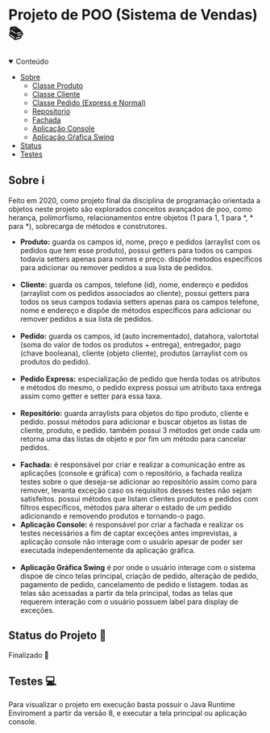 # Projeto de POO (Sistema de Vendas) :books:

<!-- TABLE OF CONTENTS -->
<details open="open">
  <summary>Conteúdo</summary>
  <ul>
    <li>
      <a href="#sobre">Sobre</a>
      <ul>
        <li><a href="#produto">Classe Produto</a></li>
        <li><a href="#cliente">Classe Cliente</a></li>
        <li><a href="#pedido">Classe Pedido (Express e Normal)</a></li>
        <li><a href="#repositorio">Repositorio</a></li>
        <li><a href="#fachada">Fachada</a></li>
        <li><a href="#console">Aplicação Console</a></li>
        <li><a href="#gui">Aplicação Gŕafica Swing</a></li>
      </ul>
    </li>
    <li><a href="#status">Status</a></li>
    <li><a href="#testes">Testes</a></li>
  </ul>
</details>

<a name="sobre"></a>
## Sobre :information_source:
Feito em 2020, como projeto final da disciplina de programação orientada a objetos neste projeto são explorados conceitos
avançados de poo, como herança, polimorfismo, relacionamentos entre objetos (1 para 1, 1 para *, * para *), sobrecarga
de métodos e construtores.

<ul>
  <li>
    <a name="produto"></a>
    <b>Produto:</b> guarda os campos id, nome, preço e pedidos (arraylist com os pedidos que tem esse produto), possui getters
    para todos os campos todavia setters apenas para nomes e preço. dispõe metodos específicos para adicionar ou
    remover pedidos a sua lista de pedidos.
  </li><br/>
  <li>
    <a name="cliente"></a>
    <b>Cliente:</b> guarda os campos, telefone (id), nome, endereço e pedidos (arraylist com os pedidos associados ao cliente),
    possui getters para todos os seus campos todavia setters apenas para os campos telefone, nome e endereço e dispõe de métodos
    específicos para adicionar ou remover pedidos a sua lista de pedidos. 
  </li><br/>
  <li>
    <a name="pedido"></a>
    <b>Pedido:</b> guarda os campos, id (auto incrementado), datahora, valortotal (soma do valor de todos os produtos + entrega),
    entregador, pago (chave booleana), cliente (objeto cliente), produtos (arraylist com os produtos do pedido).
  </li>
  <br/>
  <li>
    <b>Pedido Express:</b> especialização de pedido que herda todas os atributos e métodos do mesmo, o pedido express possui um
    atributo taxa entrega assim como getter e setter para essa taxa. 
  </li><br/>
  <li>
    <a name="repositorio"></a>
    <b>Repositório:</b> guarda arraylists para objetos do tipo produto, cliente e pedido. possui métodos para adicionar e buscar 
    objetos as listas de cliente, produto, e pedido. também possui 3 métodos get onde cada um retorna uma das listas de objeto e 
    por fim um método para cancelar pedidos.
  </li><br/>
  <li>
    <a name="fachada"></a>
    <b>Fachada:</b> é responsável por criar e realizar a comunicação entre as aplicações (console e gráfica) com o repositório,
    a fachada realiza testes sobre o que deseja-se adicionar ao repositório assim como para remover, levanta exceção caso os 
    requisitos desses testes não sejam satisfeitos. possui métodos que listam clientes produtos e pedidos com filtros específicos,
    métodos para alterar o estado de um pedido adicionando e removendo produtos e tornando-o pago.    
  </li>
  <li>
    <a name="console"></a>
    <b>Aplicação Console:</b> é responsável por criar a fachada e realizar os testes necessários a fim de captar exceções antes
    imprevistas, a aplicação console não interage com o usuário apesar de poder ser executada independentemente da aplicação gráfica.
  </li><br/>
  <li>
    <a name="gui"></a>
    <b>Aplicação Gráfica Swing</b> é por onde o usuário interage com o sistema dispoe de cinco telas principal, criação de pedido,
    alteração de pedido, pagamento de pedido, cancelamento de pedido e listagem. todas as telas são acessadas a partir da tela 
    principal, todas as telas que requerem interação com o usuário possuem label para display de exceções.
  </li>
</ul>

<a name="status"></a>
## Status do Projeto :construction_worker:
  Finalizado :tada:

  
<a name="testes"></a>
## Testes :computer:

Para visualizar o projeto em execução basta possuir o Java Runtime Enviroment a partir da versão 8, e executar a tela principal
ou aplicação console.
